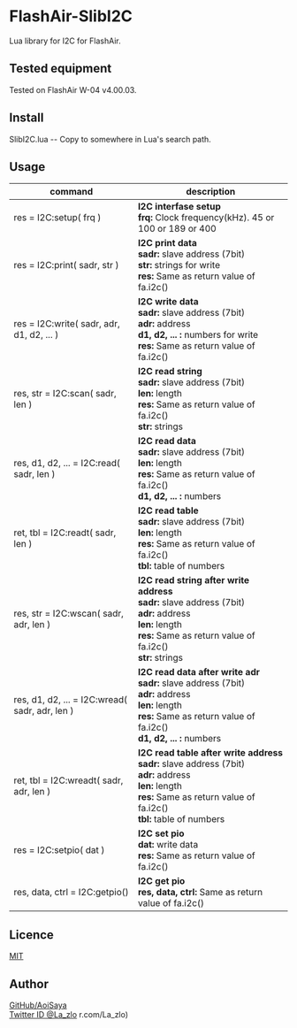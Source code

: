 # FlashAir-SlibI2C

Lua library for I2C for FlashAir.

## Tested equipment

Tested on FlashAir W-04 v4.00.03.

## Install

SlibI2C.lua -- Copy to somewhere in Lua's search path.

## Usage

command | description
--- | ---
res = I2C:setup( frq )|**I2C interfase setup**<br>**frq:** Clock frequency(kHz). 45 or 100 or 189 or 400
res = I2C:print( sadr, str )| **I2C print data**<br>**sadr:** slave address (7bit)<br>**str:** strings for write<br>**res:** Same as return value of fa.i2c()
res = I2C:write( sadr, adr, d1, d2, ... )| **I2C write data**<br>**sadr:** slave address (7bit)<br>**adr:** address<br>**d1, d2, ... :** numbers for write<br>**res:** Same as return value of fa.i2c()
res, str = I2C:scan( sadr, len )|**I2C read string**<br>**sadr:** slave address (7bit)<br>**len:** length<br>**res:** Same as return value of fa.i2c()<br>**str:** strings
res, d1, d2, ... = I2C:read( sadr, len )|**I2C read data**<br>**sadr:** slave address (7bit)<br>**len:** length<br>**res:** Same as return value of fa.i2c()<br>**d1, d2, ... :** numbers
ret, tbl = I2C:readt( sadr, len )|**I2C read table**<br>**sadr:** slave address (7bit)<br>**len:** length<br>**res:** Same as return value of fa.i2c()<br>**tbl:** table of numbers
res, str = I2C:wscan( sadr, adr, len )|**I2C read string after write address**<br>**sadr:** slave address (7bit)<br>**adr:** address<br>**len:** length<br>**res:** Same as return value of fa.i2c()<br>**str:** strings
res, d1, d2, ... = I2C:wread( sadr, adr, len )|**I2C read data after write adr**<br>**sadr:** slave address (7bit)<br>**adr:** address<br>**len:** length<br>**res:** Same as return value of fa.i2c()<br>**d1, d2, ... :** numbers
ret, tbl = I2C:wreadt( sadr, adr, len )|**I2C read table after write address**<br>**sadr:** slave address (7bit)<br>**adr:** address<br>**len:** length<br>**res:** Same as return value of fa.i2c()<br>**tbl:** table of numbers
res = I2C:setpio( dat )|**I2C set pio**<br>**dat:** write data<br>**res:** Same as return value of fa.i2c()
res, data, ctrl = I2C:getpio()|**I2C get pio**<br>**res, data, ctrl:** Same as return value of fa.i2c()

## Licence

[MIT](https://github.com/AoiSaya/FlashAir-libBMP/blob/master/LICENSE)

## Author

[GitHub/AoiSaya](https://github.com/AoiSaya)  
[Twitter ID @La_zlo](https://twitter.com/La_zlo)
r.com/La_zlo)
